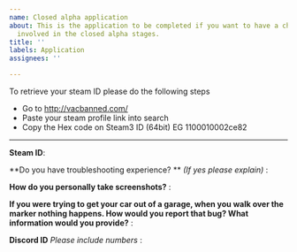 ```yaml
---
name: Closed alpha application
about: This is the application to be completed if you want to have a chance of being
  involved in the closed alpha stages.
title: ''
labels: Application
assignees: ''

---
```


To retrieve your steam ID please do the following steps

- Go to http://vacbanned.com/
- Paste your steam profile link into search
- Copy the Hex code on Steam3 ID (64bit) EG 1100010002ce82

------------------------------------------------------------------------------------------------------------

**Steam ID**:

**Do you have troubleshooting experience? ** *(If yes please explain)* :

**How do you personally take screenshots?** : 

**If you were trying to get your car out of a garage, when you walk over the marker nothing happens. How would you report that bug? What information would you provide?** : 

**Discord ID** *Please include numbers* :
